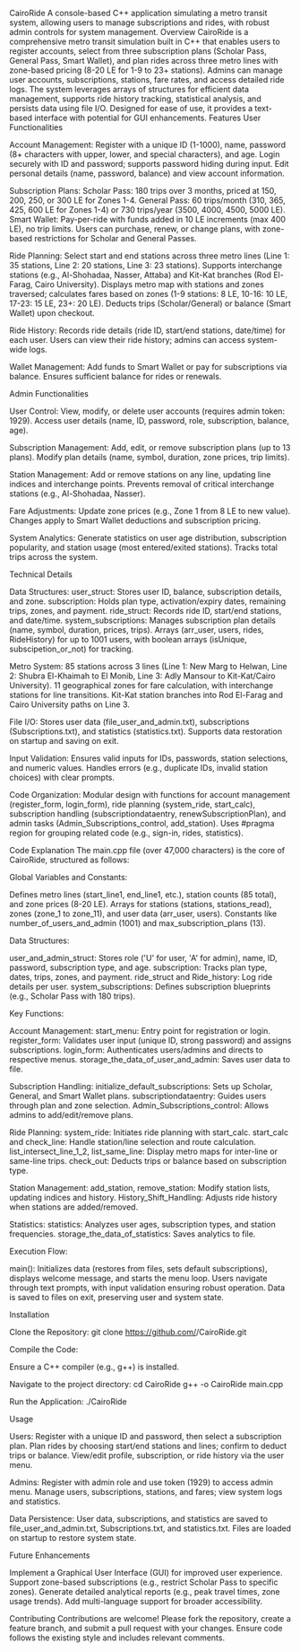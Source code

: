 CairoRide
A console-based C++ application simulating a metro transit system, allowing users to manage subscriptions and rides, with robust admin controls for system management.
Overview
CairoRide is a comprehensive metro transit simulation built in C++ that enables users to register accounts, select from three subscription plans (Scholar Pass, General Pass, Smart Wallet), and plan rides across three metro lines with zone-based pricing (8-20 LE for 1-9 to 23+ stations). Admins can manage user accounts, subscriptions, stations, fare rates, and access detailed ride logs. The system leverages arrays of structures for efficient data management, supports ride history tracking, statistical analysis, and persists data using file I/O. Designed for ease of use, it provides a text-based interface with potential for GUI enhancements.
Features
User Functionalities

Account Management:
Register with a unique ID (1-1000), name, password (8+ characters with upper, lower, and special characters), and age.
Login securely with ID and password; supports password hiding during input.
Edit personal details (name, password, balance) and view account information.


Subscription Plans:
Scholar Pass: 180 trips over 3 months, priced at 150, 200, 250, or 300 LE for Zones 1-4.
General Pass: 60 trips/month (310, 365, 425, 600 LE for Zones 1-4) or 730 trips/year (3500, 4000, 4500, 5000 LE).
Smart Wallet: Pay-per-ride with funds added in 10 LE increments (max 400 LE), no trip limits.
Users can purchase, renew, or change plans, with zone-based restrictions for Scholar and General Passes.


Ride Planning:
Select start and end stations across three metro lines (Line 1: 35 stations, Line 2: 20 stations, Line 3: 23 stations).
Supports interchange stations (e.g., Al-Shohadaa, Nasser, Attaba) and Kit-Kat branches (Rod El-Farag, Cairo University).
Displays metro map with stations and zones traversed; calculates fares based on zones (1-9 stations: 8 LE, 10-16: 10 LE, 17-23: 15 LE, 23+: 20 LE).
Deducts trips (Scholar/General) or balance (Smart Wallet) upon checkout.


Ride History:
Records ride details (ride ID, start/end stations, date/time) for each user.
Users can view their ride history; admins can access system-wide logs.


Wallet Management:
Add funds to Smart Wallet or pay for subscriptions via balance.
Ensures sufficient balance for rides or renewals.



Admin Functionalities

User Control:
View, modify, or delete user accounts (requires admin token: 1929).
Access user details (name, ID, password, role, subscription, balance, age).


Subscription Management:
Add, edit, or remove subscription plans (up to 13 plans).
Modify plan details (name, symbol, duration, zone prices, trip limits).


Station Management:
Add or remove stations on any line, updating line indices and interchange points.
Prevents removal of critical interchange stations (e.g., Al-Shohadaa, Nasser).


Fare Adjustments:
Update zone prices (e.g., Zone 1 from 8 LE to new value).
Changes apply to Smart Wallet deductions and subscription pricing.


System Analytics:
Generate statistics on user age distribution, subscription popularity, and station usage (most entered/exited stations).
Tracks total trips across the system.



Technical Details

Data Structures:
user_struct: Stores user ID, balance, subscription details, and zone.
subscription: Holds plan type, activation/expiry dates, remaining trips, zones, and payment.
ride_struct: Records ride ID, start/end stations, and date/time.
system_subscriptions: Manages subscription plan details (name, symbol, duration, prices, trips).
Arrays (arr_user, users, rides, RideHistory) for up to 1001 users, with boolean arrays (isUnique, subscipetion_or_not) for tracking.


Metro System:
85 stations across 3 lines (Line 1: New Marg to Helwan, Line 2: Shubra El-Khaimah to El Monib, Line 3: Adly Mansour to Kit-Kat/Cairo University).
11 geographical zones for fare calculation, with interchange stations for line transitions.
Kit-Kat station branches into Rod El-Farag and Cairo University paths on Line 3.


File I/O:
Stores user data (file_user_and_admin.txt), subscriptions (Subscriptions.txt), and statistics (statistics.txt).
Supports data restoration on startup and saving on exit.


Input Validation:
Ensures valid inputs for IDs, passwords, station selections, and numeric values.
Handles errors (e.g., duplicate IDs, invalid station choices) with clear prompts.


Code Organization:
Modular design with functions for account management (register_form, login_form), ride planning (system_ride, start_calc), subscription handling (subscriptiondataentry, renewSubscriptionPlan), and admin tasks (Admin_Subscriptions_control, add_station).
Uses #pragma region for grouping related code (e.g., sign-in, rides, statistics).



Code Explanation
The main.cpp file (over 47,000 characters) is the core of CairoRide, structured as follows:

Global Variables and Constants:

Defines metro lines (start_line1, end_line1, etc.), station counts (85 total), and zone prices (8-20 LE).
Arrays for stations (stations, stations_read), zones (zone_1 to zone_11), and user data (arr_user, users).
Constants like number_of_users_and_admin (1001) and max_subscription_plans (13).


Data Structures:

user_and_admin_struct: Stores role ('U' for user, 'A' for admin), name, ID, password, subscription type, and age.
subscription: Tracks plan type, dates, trips, zones, and payment.
ride_struct and Ride_history: Log ride details per user.
system_subscriptions: Defines subscription blueprints (e.g., Scholar Pass with 180 trips).


Key Functions:

Account Management:
start_menu: Entry point for registration or login.
register_form: Validates user input (unique ID, strong password) and assigns subscriptions.
login_form: Authenticates users/admins and directs to respective menus.
storage_the_data_of_user_and_admin: Saves user data to file.


Subscription Handling:
initialize_default_subscriptions: Sets up Scholar, General, and Smart Wallet plans.
subscriptiondataentry: Guides users through plan and zone selection.
Admin_Subscriptions_control: Allows admins to add/edit/remove plans.


Ride Planning:
system_ride: Initiates ride planning with start_calc.
start_calc and check_line: Handle station/line selection and route calculation.
list_intersect_line_1_2, list_same_line: Display metro maps for inter-line or same-line trips.
check_out: Deducts trips or balance based on subscription type.


Station Management:
add_station, remove_station: Modify station lists, updating indices and history.
History_Shift_Handling: Adjusts ride history when stations are added/removed.


Statistics:
statistics: Analyzes user ages, subscription types, and station frequencies.
storage_the_data_of_statistics: Saves analytics to file.




Execution Flow:

main(): Initializes data (restores from files, sets default subscriptions), displays welcome message, and starts the menu loop.
Users navigate through text prompts, with input validation ensuring robust operation.
Data is saved to files on exit, preserving user and system state.



Installation

Clone the Repository:
git clone https://github.com/<your-username>/CairoRide.git


Compile the Code:

Ensure a C++ compiler (e.g., g++) is installed.

Navigate to the project directory:
cd CairoRide
g++ -o CairoRide main.cpp




Run the Application:
./CairoRide



Usage

Users:
Register with a unique ID and password, then select a subscription plan.
Plan rides by choosing start/end stations and lines; confirm to deduct trips or balance.
View/edit profile, subscription, or ride history via the user menu.


Admins:
Register with admin role and use token (1929) to access admin menu.
Manage users, subscriptions, stations, and fares; view system logs and statistics.


Data Persistence:
User data, subscriptions, and statistics are saved to file_user_and_admin.txt, Subscriptions.txt, and statistics.txt.
Files are loaded on startup to restore system state.



Future Enhancements

Implement a Graphical User Interface (GUI) for improved user experience.
Support zone-based subscriptions (e.g., restrict Scholar Pass to specific zones).
Generate detailed analytical reports (e.g., peak travel times, zone usage trends).
Add multi-language support for broader accessibility.

Contributing
Contributions are welcome! Please fork the repository, create a feature branch, and submit a pull request with your changes. Ensure code follows the existing style and includes relevant comments.
